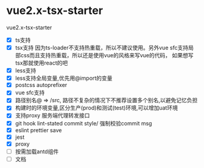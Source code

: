 # vue2.x-tsx-starter
vue2.x-tsx-starter


- [x] ts支持
- [x] tsx支持 因为ts-loader不支持热重载，所以不建议使用。另外vue sfc支持局部css而且支持热重载，所以还是使用vue的风格来写vue的代码， 如果想写tsx那就使用react的吧
- [x] less支持
- [x] less支持全局变量,优先用@import的变量
- [x] postcss autoprefixer
- [x] vue sfc支持
- [x] 路径别名@ => /src, 路径不复杂的情况下不推荐设置多个别名,以避免记忆负担
- [x] 构建时的环境变量,区分生产(prod)和测试(test)环境,可以增加uat环境
- [x] 支持proxy 服务端代理转发接口
- [x] git hook lint-stated commit style/ 强制校验commit msg
- [x] eslint prettier save
- [x] jest
- [x] proxy
- [ ] 按需加载antd组件
- [ ] 文档
